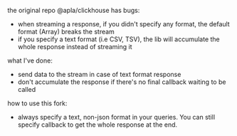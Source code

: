 the original repo @apla/clickhouse has bugs:

* when streaming a response, if you didn't specify any format, the default format (Array) breaks the stream
* if you specify a text format (i.e CSV, TSV), the lib will accumulate the whole response instead of streaming it

what I've done:

* send data to the stream in case of text format response
* don't accumulate the response if there's no final callback waiting to be called

how to use this fork:

* always specify a text, non-json format in your queries. You can still specify callback to get the whole response at the end.